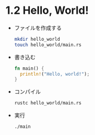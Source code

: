 # 1.2 Hello, World!

- ファイルを作成する

  ```sh
  mkdir hello_world
  touch hello_world/main.rs
  ```

- 書き込む

  ```rs
  fn main() {
    println!("Hello, world!");
  }
  ```

- コンパイル

  ```sh
  rustc hello_world/main.rs
  ```

- 実行

  ```sh
  ./main
  ```
